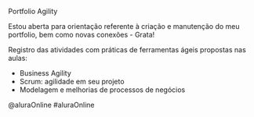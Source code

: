 Portfolio Agility

Estou aberta para orientação referente à criação e manutenção do meu portfolio, bem como novas conexões - Grata!

Registro das atividades com práticas de ferramentas ágeis propostas nas aulas:
- Business Agility
- Scrum: agilidade em seu projeto
- Modelagem e melhorias de processos de negócios

@aluraOnline
#aluraOnline
